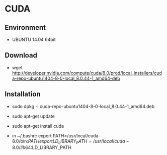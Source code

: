 # CUDA
## Environment
- UBUNTU 14.04 64bit

## Download
- wget http://developer.nvidia.com/compute/cuda/8.0/prod/local_installers/cuda-repo-ubuntu1404-8-0-local_8.0.44-1_amd64-deb

## Installation
- sudo dpkg -i cuda-repo-ubuntu1404-8-0-local_8.0.44-1_amd64.deb
- sudo apt-get update
- sudo apt-get install cuda

- in ~/.bashrc
export PATH=/usr/local/cuda-8.0/bin:$PATH
export LD_LIBRARY_PATH=/usr/local/cuda-8.0/lib64:$LD_LIBRARY_PATH
